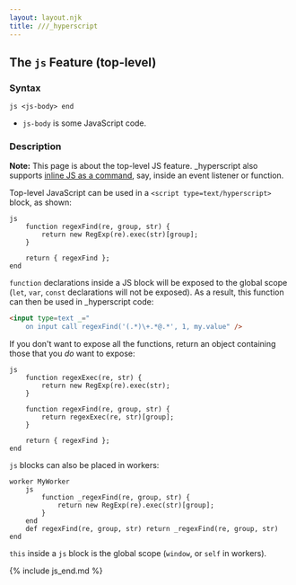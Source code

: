 ```yaml
---
layout: layout.njk
title: ///_hyperscript
---
```


## The `js` Feature (top-level)

### Syntax

`js <js-body> end`

* `js-body` is some JavaScript code.

### Description

**Note:** This page is about the top-level JS feature. \_hyperscript also supports [inline JS as a command](/commands/js/), say, inside an event listener or function.

Top-level JavaScript can be used in a `<script type=text/hyperscript>` block, as shown:

```hyperscript
js
    function regexFind(re, group, str) {
        return new RegExp(re).exec(str)[group];
    }

    return { regexFind };
end
```

`function` declarations inside a JS block will be exposed to the global scope (`let`, `var`, `const` declarations will not be exposed). As a result, this function can then be used in \_hyperscript code:

```html
<input type=text _="
    on input call regexFind('(.*)\+.*@.*', 1, my.value" />
```

If you don't want to expose all the functions, return an object containing those that you _do_ want to expose:

```hyperscript
js
    function regexExec(re, str) {
        return new RegExp(re).exec(str);
    }

    function regexFind(re, group, str) {
        return regexExec(re, str)[group];
    }

    return { regexFind };
end
```

`js` blocks can also be placed in workers:

```hyperscript
worker MyWorker
    js
        function _regexFind(re, group, str) {
            return new RegExp(re).exec(str)[group];
        }
    end
    def regexFind(re, group, str) return _regexFind(re, group, str) end
```

`this` inside a `js` block is the global scope (`window`, or `self` in workers).

{% include js_end.md %}
